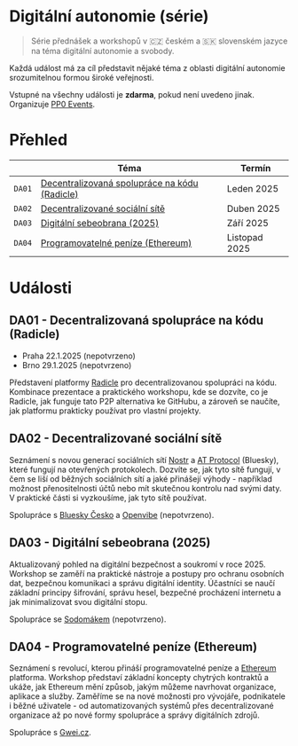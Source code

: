 # Digitální autonomie (série)

> Série přednášek a workshopů v 🇨🇿 českém a 🇸🇰 slovenském jazyce na téma digitální autonomie a svobody.

Každá událost má za cíl představit nějaké téma z oblasti digitální autonomie srozumitelnou formou široké veřejnosti.

Vstupné na všechny události je **zdarma**, pokud není uvedeno jinak. Organizuje [PP0 Events](https://pp0.events).

# Přehled

| | Téma | Termín |
| --- | --- | --- |
| `DA01` | [Decentralizovaná spolupráce na kódu (Radicle)](#da01---decentralizovan%C3%A1-spolupr%C3%A1ce-na-k%C3%B3du-radicle) | Leden 2025 |
| `DA02` | [Decentralizované sociální sítě](#da02---decentralizovan%C3%A9-soci%C3%A1ln%C3%AD-s%C3%ADt%C4%9B) | Duben 2025 |
| `DA03` | [Digitální sebeobrana (2025)](#da03---digit%C3%A1ln%C3%AD-sebeobrana-2025) | Září 2025 |
| `DA04` | [Programovatelné peníze (Ethereum)](#da04---programovateln%C3%A9-pen%C3%ADze-ethereum) | Listopad 2025 |

# Události

## DA01 - Decentralizovaná spolupráce na kódu (Radicle)

- Praha 22.1.2025 (nepotvrzeno)
- Brno 29.1.2025 (nepotvrzeno)

Představení platformy [Radicle](https://radicle.xyz/) pro decentralizovanou spolupráci na kódu. Kombinace prezentace a praktického workshopu, kde se dozvíte, co je Radicle, jak funguje tato P2P alternativa ke GitHubu, a zároveň se naučíte, jak platformu prakticky používat pro vlastní projekty.

## DA02 - Decentralizované sociální sítě

Seznámení s novou generací sociálních sítí [Nostr](https://nostr.com/) a [AT Protocol](https://atproto.com/) (Bluesky), které fungují na otevřených protokolech. Dozvíte se, jak tyto sítě fungují, v čem se liší od běžných sociálních sítí a jaké přinášejí výhody - například možnost přenositelnosti účtů nebo mít skutečnou kontrolu nad svými daty. V praktické části si vyzkoušíme, jak tyto sítě používat.

Spolupráce s [Bluesky Česko](https://bsky.cz) a [Openvibe](https://openvibe.social/) (nepotvrzeno).

## DA03 - Digitální sebeobrana (2025)

Aktualizovaný pohled na digitální bezpečnost a soukromí v roce 2025. Workshop se zaměří na praktické nástroje a postupy pro ochranu osobních dat, bezpečnou komunikaci a správu digitální identity. Účastníci se naučí základní principy šifrování, správu hesel, bezpečné procházení internetu a jak minimalizovat svou digitální stopu.

Spolupráce se [Sodomákem](https://x.com/sodomak) (nepotvrzeno).

## DA04 - Programovatelné peníze (Ethereum)

Seznámení s revolucí, kterou přináší programovatelné peníze a [Ethereum](https://ethereum.org/) platforma. Workshop představí základní koncepty chytrých kontraktů a ukáže, jak Ethereum mění způsob, jakým můžeme navrhovat organizace, aplikace a služby. Zaměříme se na nové možnosti pro vývojáře, podnikatele i běžné uživatele - od automatizovaných systémů přes decentralizované organizace až po nové formy spolupráce a správy digitálních zdrojů.

Spolupráce s [Gwei.cz](https://gwei.cz/).
